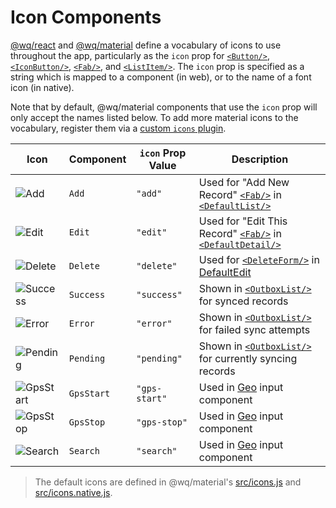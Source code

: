 # Icon Components

[@wq/react] and [@wq/material] define a vocabulary of icons to use throughout the app, particularly as the `icon` prop for [`<Button/>`][Button], [`<IconButton/>`][IconButton], [`<Fab/>`][Fab], and [`<ListItem/>`][ListItem].  The `icon` prop is specified as a string which is mapped to a component (in web), or to the name of a font icon (in native).  

Note that by default, @wq/material components that use the `icon` prop will only accept the names listed below.  To add more material icons to the vocabulary, register them via a [custom `icons` plugin][components-plugin].

Icon | Component |`icon` Prop Value | Description
--|--|--|--
![Add][Add-Icon] | `Add` | `"add"` | Used for "Add New Record" [`<Fab/>`][Fab] in [`<DefaultList/>`][DefaultList]
![Edit][Edit-Icon] | `Edit` | `"edit"` | Used for "Edit This Record" [`<Fab/>`][Fab] in [`<DefaultDetail/>`][DefaultDetail]
![Delete][Delete-Icon] | `Delete` | `"delete"` | Used for [`<DeleteForm/>`][DeleteForm] in [DefaultEdit]
![Success][Success-Icon] | `Success` | `"success"` | Shown in [`<OutboxList/>`][OutboxList] for synced records
![Error][Error-Icon] | `Error` | `"error"` | Shown in [`<OutboxList/>`][OutboxList] for failed sync attempts
![Pending][Pending-Icon] | `Pending` | `"pending"` | Shown in [`<OutboxList/>`][OutboxList] for currently syncing records
![GpsStart][GpsStart-Icon] | `GpsStart` | `"gps-start"` |  Used in [Geo] input component
![GpsStop][GpsStop-Icon] | `GpsStop` | `"gps-stop"` |  Used in [Geo] input component
![Search][Search-Icon] | `Search` | `"search"` |  Used in [Geo] input component

> The default icons are defined in @wq/material's [src/icons.js] and [src/icons.native.js].

[@wq/react]: ../@wq/react.md
[@wq/material]: ../@wq/material.md
[Button]: ./Button.md
[IconButton]: ./IconButton.md
[Fab]: ./Fab.md
[ListItem]: ./ListItem.md
[components-plugin]: ../plugins/components.md
[DefaultList]: ../views/DefaultList.md
[DefaultDetail]: ../views/DefaultDetail.md
[DefaultEdit]: ../views/DefaultEdit.md
[OutboxList]: ../views/OutboxList.md
[DeleteForm]: ./DeleteForm.md
[Geo]: ../inputs/Geo.md
[src/icons.js]: http://github.com/wq/wq.app/tree/main/packages/material/src/icons.js
[src/icons.native.js]: http://github.com/wq/wq.app/tree/main/packages/material/src/icons.native.js

[Add-Icon]: https://raw.githubusercontent.com/google/material-design-icons/master/src/content/add/materialicons/24px.svg
[Edit-Icon]: https://raw.githubusercontent.com/google/material-design-icons/master/src/image/edit/materialicons/24px.svg
[Delete-Icon]: https://raw.githubusercontent.com/google/material-design-icons/master/src/action/delete/materialicons/24px.svg
[Success-Icon]: https://raw.githubusercontent.com/google/material-design-icons/master/src/action/done/materialicons/24px.svg
[Error-Icon]: https://raw.githubusercontent.com/google/material-design-icons/master/src/alert/error/materialicons/24px.svg
[Pending-Icon]: https://raw.githubusercontent.com/google/material-design-icons/master/src/notification/sync/materialicons/24px.svg
[GpsStart-Icon]: https://raw.githubusercontent.com/google/material-design-icons/master/src/device/gps_fixed/materialicons/24px.svg
[GpsStop-Icon]: https://raw.githubusercontent.com/google/material-design-icons/master/src/device/gps_off/materialicons/24px.svg
[Search-Icon]: https://raw.githubusercontent.com/google/material-design-icons/master/src/action/search/materialicons/24px.svg
